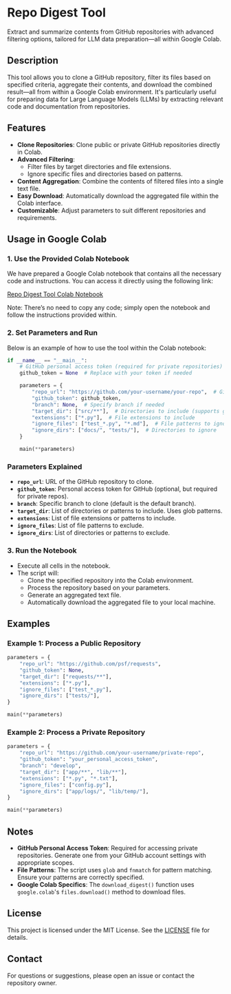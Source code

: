 # Repo Digest Tool

Extract and summarize contents from GitHub repositories with advanced filtering options, tailored for LLM data preparation—all within Google Colab.

## Description

This tool allows you to clone a GitHub repository, filter its files based on specified criteria, aggregate their contents, and download the combined result—all from within a Google Colab environment. It's particularly useful for preparing data for Large Language Models (LLMs) by extracting relevant code and documentation from repositories.

## Features

- **Clone Repositories**: Clone public or private GitHub repositories directly in Colab.
- **Advanced Filtering**:
  - Filter files by target directories and file extensions.
  - Ignore specific files and directories based on patterns.
- **Content Aggregation**: Combine the contents of filtered files into a single text file.
- **Easy Download**: Automatically download the aggregated file within the Colab interface.
- **Customizable**: Adjust parameters to suit different repositories and requirements.

## Usage in Google Colab

### 1. Use the Provided Colab Notebook

We have prepared a Google Colab notebook that contains all the necessary code and instructions. You can access it directly using the following link:

[Repo Digest Tool Colab Notebook](https://colab.research.google.com/drive/137CRmEAlgsJiBxT10jkUeqxy4TZ6yCjO?usp=sharing)

Note: There’s no need to copy any code; simply open the notebook and follow the instructions provided within.

### 2. Set Parameters and Run

Below is an example of how to use the tool within the Colab notebook:

```python
if __name__ == "__main__":
    # GitHub personal access token (required for private repositories)
    github_token = None  # Replace with your token if needed

    parameters = {
        "repo_url": "https://github.com/your-username/your-repo",  # GitHub repository URL
        "github_token": github_token,
        "branch": None,  # Specify branch if needed
        "target_dir": ["src/**"],  # Directories to include (supports glob patterns)
        "extensions": ["*.py"],  # File extensions to include
        "ignore_files": ["test_*.py", "*.md"],  # File patterns to ignore
        "ignore_dirs": ["docs/", "tests/"],  # Directories to ignore
    }

    main(**parameters)
```

### Parameters Explained

- **`repo_url`**: URL of the GitHub repository to clone.
- **`github_token`**: Personal access token for GitHub (optional, but required for private repos).
- **`branch`**: Specific branch to clone (default is the default branch).
- **`target_dir`**: List of directories or patterns to include. Uses glob patterns.
- **`extensions`**: List of file extensions or patterns to include.
- **`ignore_files`**: List of file patterns to exclude.
- **`ignore_dirs`**: List of directories or patterns to exclude.

### 3. Run the Notebook

- Execute all cells in the notebook.
- The script will:
  - Clone the specified repository into the Colab environment.
  - Process the repository based on your parameters.
  - Generate an aggregated text file.
  - Automatically download the aggregated file to your local machine.

## Examples

### Example 1: Process a Public Repository

```python
parameters = {
    "repo_url": "https://github.com/psf/requests",
    "github_token": None,
    "target_dir": ["requests/**"],
    "extensions": ["*.py"],
    "ignore_files": ["test_*.py"],
    "ignore_dirs": ["tests/"],
}

main(**parameters)
```

### Example 2: Process a Private Repository

```python
parameters = {
    "repo_url": "https://github.com/your-username/private-repo",
    "github_token": "your_personal_access_token",
    "branch": "develop",
    "target_dir": ["app/**", "lib/**"],
    "extensions": ["*.py", "*.txt"],
    "ignore_files": ["config.py"],
    "ignore_dirs": ["app/logs/", "lib/temp/"],
}

main(**parameters)
```

## Notes

- **GitHub Personal Access Token**: Required for accessing private repositories. Generate one from your GitHub account settings with appropriate scopes.
- **File Patterns**: The script uses `glob` and `fnmatch` for pattern matching. Ensure your patterns are correctly specified.
- **Google Colab Specifics**: The `download_digest()` function uses `google.colab`'s `files.download()` method to download files.

## License

This project is licensed under the MIT License. See the [LICENSE](LICENSE) file for details.

## Contact

For questions or suggestions, please open an issue or contact the repository owner.
